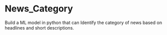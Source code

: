 # News_Category
Build a ML model in python that can Identify the category of news based on headlines and short descriptions.
